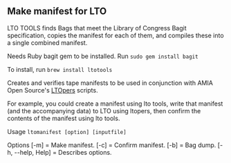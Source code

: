 ## Make manifest for LTO
LTO TOOLS finds Bags that meet the Library of Congress Bagit specification, copies the manifest for each of them, and compiles these into a single combined manifest.

Needs Ruby bagit gem to be installed. Run `sudo gem install bagit`

To install, run `brew install ltotools`

Creates and verifies tape manifests to be used in conjunction with AMIA Open Source's [LTOpers](https://github.com/amiaopensource/ltopers) scripts. 

For example, you could create a manifest using lto tools, write that manifest (and the accompanying data) to LTO using ltopers, then confirm the contents of the manifest using lto tools.


Usage
`ltomanifest [option] [inputfile]`

Options
[-m] = Make manifest.
[-c] = Confirm manifest.
[-b] = Bag dump.
[-h, --help, Help] = Describes options.
